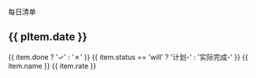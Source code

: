 <script setup>
import { 
  month5,
  month6,
  month11,
  month12,
  month202509
} from './days/index.ts'
</script>

<div :class="$style.special_text">
  每日清单
</div>

<div
  v-for="(pItem, index) in [...month202509, ...month12, ...month11, ...month6, ...month5]"
  :key="index" 
>

## {{ pItem.date }}

<div
  :class="$style.flex"
  v-for="(item, index) in pItem.child"
  :key="index"
  :id="pItem.date"
>
  <span :class="[$style.common,item.done ? $style.actived : $style.noActive ]">{{ item.done ? '✓' : '✗' }}</span>
  <span :class="item.status == 'will' ? $style.will : $style.achive">{{ item.status == 'will' ? '计划-' : '实际完成-' }}</span>
  <span >{{ item.name }}</span>
   <span v-if="item.rate" :class="$style.rate">{{ item.rate }}</span>
</div>
</div>

<style module>
.special_text {
  color: #FFC107; 
  font-size: 40px;  
  padding: 20px 0;
}
.noActive {
  background: #efe3e3;
  color: #E91E63;
}

.actived {
  background: #4CAF50;
}

.common {
  display: inline-flex;
  width: 20px;
  height: 20px;
  border-radius: 4px;
  margin-right: 10px;
  align-items: center;
  padding: 6px;
  justify-content: center;
  font-size: 16px;
  font-weight: bold;
}

.flex {
  display: flex;
  align-items: center;
  margin-bottom: 15px;
}

.will {
  font-size: 25px;
  color: #E91E63;
}

.achive {
  font-size: 25px;
  color: #4CAF50;
}

.rate {
  font-size: 25px;
  color: #0c72e6;
}
</style>
